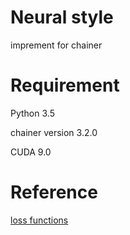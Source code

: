 # Neural style

imprement for chainer

# Requirement

Python 3.5

chainer version 3.2.0

CUDA 9.0

# Reference

[loss functions](https://elix-tech.github.io/ja/2016/08/22/art.html)
